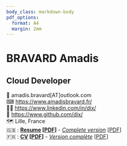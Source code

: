 ```yaml
---
body_class: markdown-body
pdf_options:
  format: A4
  margin: 2mm
---
```


<meta name="viewport" content="width=device-width, initial-scale=1"/>

# BRAVARD Amadis

## Cloud Developer

📧 amadis.bravard[AT]outlook.com<br />
⌨ https://www.amadisbravard.fr/<br />
👨‍💼 https://www.linkedin.com/in/dix/<br />
🧫 https://www.github.com/dix/<br />
🗺 Lille, France<br />
🇬🇧 : **[Resume](./en_resume.html) \[[PDF](./en_resume.pdf)\]** -
_[Complete version](./en_resume_complete.html)_ \[[PDF](en_resume_complete.pdf)\]<br />
🇫🇷 : **[CV](./fr_resume.html) \[[PDF](./fr_resume.pdf)\]** -
_[Version complète](./fr_resume_complete.html)_ \[[PDF](./fr_resume_complete.pdf)\]<br />